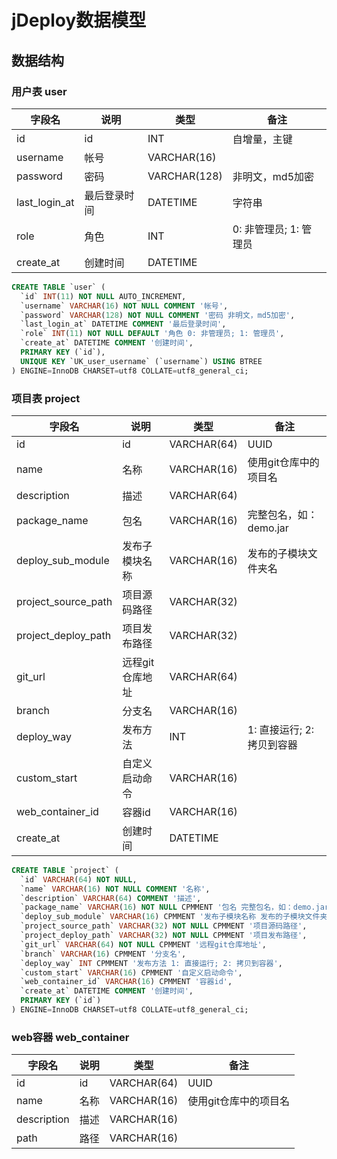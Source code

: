 # jDeploy数据模型

## 数据结构

### 用户表 user
| 字段名 | 说明 | 类型 | 备注 |
| --- | --- | --- | --- |
| id | id | INT | 自增量，主键 |
| username | 帐号 | VARCHAR(16) |  |
| password | 密码 | VARCHAR(128) | 非明文，md5加密 |
| last_login_at | 最后登录时间 | DATETIME | 字符串 |
| role | 角色 | INT | 0: 非管理员; 1: 管理员 |
| create_at | 创建时间 | DATETIME |  |

```sql
CREATE TABLE `user` (
  `id` INT(11) NOT NULL AUTO_INCREMENT,
  `username` VARCHAR(16) NOT NULL COMMENT '帐号',
  `password` VARCHAR(128) NOT NULL COMMENT '密码 非明文，md5加密',
  `last_login_at` DATETIME COMMENT '最后登录时间',
  `role` INT(11) NOT NULL DEFAULT '角色 0: 非管理员; 1: 管理员',
  `create_at` DATETIME COMMENT '创建时间',
  PRIMARY KEY (`id`),
  UNIQUE KEY `UK_user_username` (`username`) USING BTREE
) ENGINE=InnoDB CHARSET=utf8 COLLATE=utf8_general_ci;
```

### 项目表 project
| 字段名 | 说明 | 类型 | 备注 |
| --- | --- | --- | --- |
| id | id | VARCHAR(64) | UUID |
| name | 名称 | VARCHAR(16) | 使用git仓库中的项目名 |
| description | 描述 | VARCHAR(64) |  |
| package_name | 包名 | VARCHAR(16) | 完整包名，如：demo.jar |
| deploy_sub_module | 发布子模块名称 | VARCHAR(16) | 发布的子模块文件夹名 |
| project_source_path | 项目源码路径 | VARCHAR(32) |  |
| project_deploy_path | 项目发布路径 | VARCHAR(32) |  |
| git_url | 远程git仓库地址 | VARCHAR(64) |  |
| branch | 分支名 | VARCHAR(16) |  |
| deploy_way | 发布方法 | INT | 1: 直接运行; 2: 拷贝到容器 |
| custom_start | 自定义启动命令 | VARCHAR(16) |  |
| web_container_id | 容器id | VARCHAR(16) |  |
| create_at | 创建时间 | DATETIME |  |

```sql
CREATE TABLE `project` (
  `id` VARCHAR(64) NOT NULL,
  `name` VARCHAR(16) NOT NULL COMMENT '名称',
  `description` VARCHAR(64) COMMENT '描述',
  `package_name` VARCHAR(16) NOT NULL CPMMENT '包名 完整包名，如：demo.jar',
  `deploy_sub_module` VARCHAR(16) CPMMENT '发布子模块名称 发布的子模块文件夹名',
  `project_source_path` VARCHAR(32) NOT NULL CPMMENT '项目源码路径',
  `project_deploy_path` VARCHAR(32) NOT NULL CPMMENT '项目发布路径',
  `git_url` VARCHAR(64) NOT NULL CPMMENT '远程git仓库地址',
  `branch` VARCHAR(16) CPMMENT '分支名',
  `deploy_way` INT CPMMENT '发布方法 1: 直接运行; 2: 拷贝到容器',
  `custom_start` VARCHAR(16) CPMMENT '自定义启动命令',
  `web_container_id` VARCHAR(16) CPMMENT '容器id',
  `create_at` DATETIME COMMENT '创建时间',
  PRIMARY KEY (`id`)
) ENGINE=InnoDB CHARSET=utf8 COLLATE=utf8_general_ci;
```

### web容器 web_container
| 字段名 | 说明 | 类型 | 备注 |
| --- | --- | --- | --- |
| id | id | VARCHAR(64) | UUID |
| name | 名称 | VARCHAR(16) | 使用git仓库中的项目名 |
| description | 描述 | VARCHAR(16) |  |
| path | 路径 | VARCHAR(16) |  |
